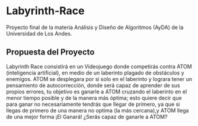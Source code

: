 # Labyrinth-Race

Proyecto final de la materia Análisis y Diseño de Algoritmos (AyDA) de la Universidad de Los Andes.

## Propuesta del Proyecto

Labyrinth Race consistirá en un Videojuego donde competirás contra ATOM (inteligencia artificial), en medio de un laberinto plagado de obstáculos y enemigos. ATOM se desplegara por si solo en el laberinto y lograra tener un pensamiento de autocorrección, donde será capaz de aprender de sus propios errores, tu objetivo es ganarle a ATOM cruzando el laberinto en el menor tiempo posible y de la manera más óptima; esto quiere decir que para ganar no necesariamente tendrás que llegar de primero, ya que si llegas de primero de una manera no optima (la más cercana),y ATOM llega de una mejor forma ¡El Ganará! ¿Serás capaz de ganarle a ATOM?

